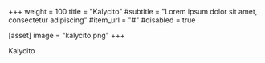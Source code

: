 +++
weight = 100
title = "Kalycito"
#subtitle = "Lorem ipsum dolor sit amet, consectetur adipiscing"
#item_url = "#"
#disabled = true

[asset]
  image = "kalycito.png"
+++

Kalycito

